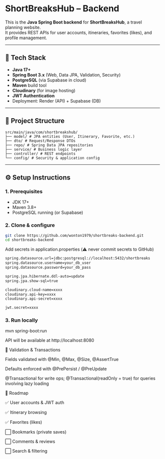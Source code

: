 # ShortBreaksHub – Backend

This is the **Java Spring Boot backend** for **ShortBreaksHub**, a travel planning website.  
It provides REST APIs for user accounts, itineraries, favorites (likes), and profile management.

---

## 🚀 Tech Stack
- **Java 17+**
- **Spring Boot 3.x** (Web, Data JPA, Validation, Security)
- **PostgreSQL** (via Supabase in cloud)
- **Maven** build tool
- **Cloudinary** (for image hosting)
- **JWT Authentication**
- Deployment: Render (API) + Supabase (DB)

---

## 📂 Project Structure
```
src/main/java/com/shortbreakshub/
├── model/ # JPA entities (User, Itinerary, Favorite, etc.)
├── dto/ # Request/Response DTOs
├── repo/ # Spring Data JPA repositories
├── service/ # Business logic layer
├── controller/ # REST endpoints
└── config/ # Security & application config
```


---

## ⚙️ Setup Instructions

### 1. Prerequisites
- JDK 17+
- Maven 3.8+
- PostgreSQL running (or Supabase)

### 2. Clone & configure
```bash
git clone https://github.com/wonton1979/shortbreaks-backend.git
cd shortbreaks-backend
```

Add secrets in application.properties (⚠️ never commit secrets to GitHub)

```bash
spring.datasource.url=jdbc:postgresql://localhost:5432/shortbreaks
spring.datasource.username=your_db_user
spring.datasource.password=your_db_pass

spring.jpa.hibernate.ddl-auto=update
spring.jpa.show-sql=true

cloudinary.cloud-name=xxxx
cloudinary.api-key=xxxx
cloudinary.api-secret=xxxx

jwt.secret=xxxx

```

### 3. Run locally

mvn spring-boot:run

API will be available at http://localhost:8080


🧪 Validation & Transactions

Fields validated with @Min, @Max, @Size, @AssertTrue

Defaults enforced with @PrePersist / @PreUpdate

@Transactional for write ops; @Transactional(readOnly = true) for queries involving lazy loading


📌 Roadmap

✅ User accounts & JWT auth

✅ Itinerary browsing

✅ Favorites (likes)

⬜ Bookmarks (private saves)

⬜ Comments & reviews

⬜ Search & filtering

